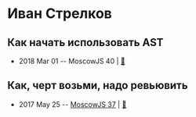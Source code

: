# Иван Стрелков

## Как начать использовать AST
- 2018 Mar 01 -- MoscowJS 40  | [:notebook:](http://istrel.github.io/ast-getting-started/)  
## Как, черт возьми, надо ревьювить
- 2017 May 25 -- [MoscowJS 37](https://youtu.be/mDZDy67bT28)  | [:notebook:](https://cloud.mail.ru/public/A1m7/zx1gUL2iv)  
